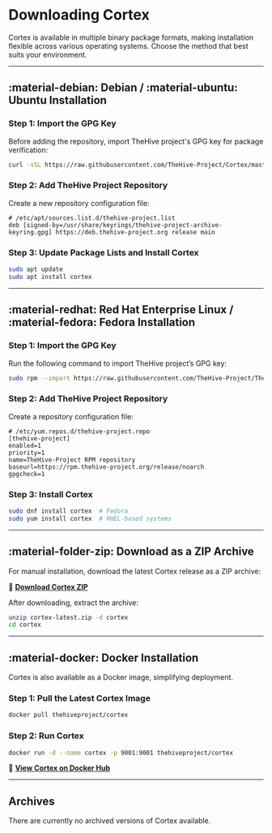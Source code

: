 # Downloading Cortex  

Cortex is available in multiple binary package formats, making installation flexible across various operating systems. Choose the method that best suits your environment.

---

## :material-debian: Debian / :material-ubuntu: Ubuntu Installation  

### Step 1: Import the GPG Key  

Before adding the repository, import TheHive project's GPG key for package verification:

```bash
curl -sSL https://raw.githubusercontent.com/TheHive-Project/Cortex/master/PGP-PUBLIC-KEY | sudo gpg --dearmor -o /usr/share/keyrings/thehive-project.gpg
```

### Step 2: Add TheHive Project Repository  

Create a new repository configuration file:

```text
# /etc/apt/sources.list.d/thehive-project.list
deb [signed-by=/usr/share/keyrings/thehive-project-archive-keyring.gpg] https://deb.thehive-project.org release main
```

### Step 3: Update Package Lists and Install Cortex  

```bash
sudo apt update
sudo apt install cortex
```

---

## :material-redhat: Red Hat Enterprise Linux / :material-fedora: Fedora Installation  

### Step 1: Import the GPG Key  

Run the following command to import TheHive project’s GPG key:

```bash
sudo rpm --import https://raw.githubusercontent.com/TheHive-Project/TheHive/master/PGP-PUBLIC-KEY
```

### Step 2: Add TheHive Project Repository  

Create a repository configuration file:

```text
# /etc/yum.repos.d/thehive-project.repo
[thehive-project]
enabled=1
priority=1
name=TheHive-Project RPM repository
baseurl=https://rpm.thehive-project.org/release/noarch
gpgcheck=1
```

### Step 3: Install Cortex  

```bash
sudo dnf install cortex  # Fedora
sudo yum install cortex  # RHEL-based systems
```

---

## :material-folder-zip: Download as a ZIP Archive  

For manual installation, download the latest Cortex release as a ZIP archive:

🔗 **[Download Cortex ZIP](https://download.thehive-project.org/cortex-latest.zip)**  

After downloading, extract the archive:

```bash
unzip cortex-latest.zip -d cortex
cd cortex
```

---

## :material-docker: Docker Installation  

Cortex is also available as a Docker image, simplifying deployment.

### Step 1: Pull the Latest Cortex Image  

```bash
docker pull thehiveproject/cortex
```

### Step 2: Run Cortex  

```bash
docker run -d --name cortex -p 9001:9001 thehiveproject/cortex
```

🔗 **[View Cortex on Docker Hub](https://hub.docker.com/r/thehiveproject/cortex)**  

---

## Archives  

There are currently no archived versions of Cortex available.